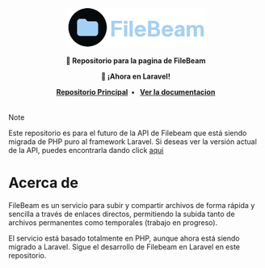 <br/>

<div align="center">
<a href="https://filebeam.xyz">
<img src="filebeam.png" height="80">
</a>
<br/>
<p align="center">
<strong>📝 Repositorio para la pagina de FileBeam</strong>
</p>
<p>
<strong>🚀 ¡Ahora en Laravel!</strong>
</p>
  <div>
  <strong>
  <a href="https://github.com/filebeam/filebeam">Repositorio Principal</a> • 
  <a href="https://docs.filebeam.xyz">Ver la documentacion</a>
  </strong>
  <h6>
  </div>
</div>
      
> [!NOTE]
> Este repositorio es para el futuro de la API de Filebeam que está siendo migrada de PHP puro al framework Laravel. Si deseas ver la versión actual de la API, puedes encontrarla dando click [aqui](https://github.com/xXJorge603Xx/filebeam-laravel)

# Acerca de

FileBeam es un servicio para subir y compartir archivos de forma rápida y sencilla a través de enlaces directos, permitiendo la subida tanto de archivos permanentes como temporales (trabajo en progreso).

El servicio está basado totalmente en PHP, aunque ahora está siendo migrado a Laravel. Sigue el desarrollo de Filebeam en Laravel en este repositorio.
